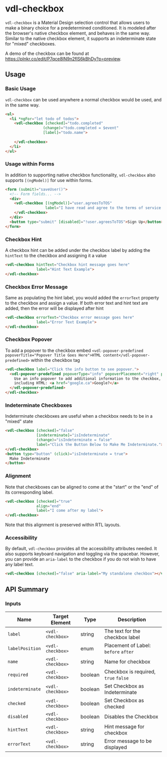 # vdl-checkbox

`vdl-checkbox` is a Material Design selection control that allows users to make a binary choice for
a predetermined conditioned. It is modeled after the browser's native checkbox element, and behaves
in the same way. Similar to the native checkbox element, it supports an indeterminate state for
"mixed" checkboxes.

A demo of the checkbox can be found at https://plnkr.co/edit/P7qce8lN9n2flS6kBhDy?p=preview.

## Usage

### Basic Usage

`vdl-checkbox` can be used anywhere a normal checkbox would be used, and in the same way.

```html
<ul>
  <li *ngFor="let todo of todos">
    <vdl-checkbox [checked]="todo.completed"
                 (change)="todo.completed = $event"
                 [label]="todo.name">
      
    </vdl-checkbox>
  </li>
</ul>
```

### Usage within Forms

In addition to supporting native checkbox functionality, `vdl-checkbox` also supports `[(ngModel)]`
for use within forms.

```html
<form (submit)="saveUser()">
  <!-- Form fields... -->
  <div>
    <vdl-checkbox [(ngModel)]="user.agreesToTOS"
                  label="I have read and agree to the terms of service.">
    </vdl-checkbox>
  </div>
  <button type="submit" [disabled]="!user.agreesToTOS">Sign Up</button>
</form>
```

### Checkbox Hint

A checkbox hint can be added under the checkbox label by adding the `hintText` to the checkbox
and assigning it a value

```html
<vdl-checkbox hintText="Checkbox hint message goes here"
              label="Hint Text Example">
</vdl-checkbox>
```

### Checkbox Error Message

Same as populating the hint label, you would added the `errorText` property to the checkbox and
assign a value. If both error text and hint text are added, then the error will be displayed after 
hint

```html
<vdl-checkbox errorText="Checkbox error message goes here"
              label="Error Text Example">
</vdl-checkbox>
```

### Checkbox Popover

To add a popover to the checkbox embed 
`<vdl-popover-predefined popoverTitle="Popover Title Goes Here">HTML content</vdl-popover-predefined>`
within the checkbox tag

```html
<vdl-checkbox label="Click the info button to see popover.">
  <vdl-popover-predefined popoverType="info" popoverPlacement="right" popoverTitle="Info Popover">
    Use an info popover to add additional information to the checkbox, 
    including HTML: <a href="google.ca">Google?</a>
  </vdl-popover-predefined>
</vdl-checkbox>
```

### Indeterminate Checkboxes

Indeterminate checkboxes are useful when a checkbox needs to be in a "mixed" state

```html
<vdl-checkbox [checked]="false"
              [indeterminate]="isIndeterminate"
              (change)="isIndeterminate = false"
              label="Click the Button Below to Make Me Indeterminate.">
</vdl-checkbox>
<button type="button" (click)="isIndeterminate = true">
  Make Indeterminate
</button>
```

### Alignment

Note that checkboxes can be aligned to come at the "start" or the "end" of its corresponding label.

```html
<vdl-checkbox [checked]="true" 
              align="end" 
              label="I come after my label">
</vdl-checkbox>
```

Note that this alignment is preserved within RTL layouts.

### Accessibility

By default, `vdl-checkbox` provides all the accessibility attributes needed. It also supports
keyboard navigation and toggling via the spacebar. However, you can provide an `aria-label` to the
checkbox if you do not wish to have any label text.

```html
<vdl-checkbox [checked]="false" aria-label="My standalone checkbox"></vdl-checkbox>
```

## API Summary

### Inputs

| Name | Target Element | Type | Description |
| --- | --- | --- | --- |
| `label` | `<vdl-checkbox>` | string | The text for the checkbox label |
| `labelPosition` | `<vdl-checkbox>` | enum | Placement of Label: `before` `after` |
| `name` | `<vdl-checkbox>` | string | Name for checkbox |
| `required` | `<vdl-checkbox>` | boolean | Checkbox is required, `true` `false` |
| `indeterminate` | `<vdl-checkbox>` | boolean | Set Checkbox as Indeterminate |
| `checked` | `<vdl-checkbox>` | boolean | Set Checkbox as checked |
| `disabled` | `<vdl-checkbox>` | boolean | Disables the Checkbox|
| `hintText` | `<vdl-checkbox>` | string | Hint message for checkbox |
| `errorText` | `<vdl-checkbox>` | string | Error message to be displayed |


